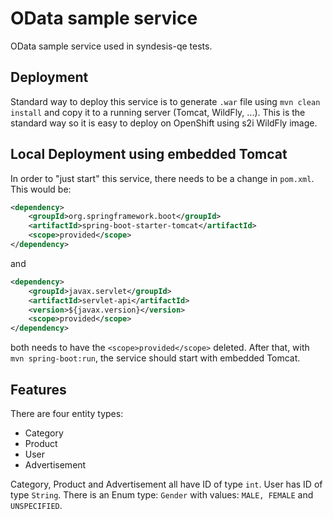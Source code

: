 # OData sample service

OData sample service used in syndesis-qe tests.

## Deployment

Standard way to deploy this service is to generate `.war` file using `mvn clean install` and copy it to a running server (Tomcat, WildFly, ...). This is the standard way so it is easy to deploy on OpenShift using s2i WildFly image.

## Local Deployment using embedded Tomcat

In order to "just start" this service, there needs to be a change in `pom.xml`. This would be:
```xml
<dependency>
	<groupId>org.springframework.boot</groupId>
	<artifactId>spring-boot-starter-tomcat</artifactId>
	<scope>provided</scope>
</dependency>
```

and

```xml
<dependency>
	<groupId>javax.servlet</groupId>
	<artifactId>servlet-api</artifactId>
	<version>${javax.version}</version>
	<scope>provided</scope>
</dependency>
```

both needs to have the `<scope>provided</scope>` deleted. After that, with `mvn spring-boot:run`, the service should start with embedded Tomcat.

## Features

There are four entity types:

 - Category
 - Product
 - User
 - Advertisement
 
Category, Product and Advertisement all have ID of type `int`. User has ID of type `String`. There is an Enum type: `Gender` with values: `MALE, FEMALE` and `UNSPECIFIED`.